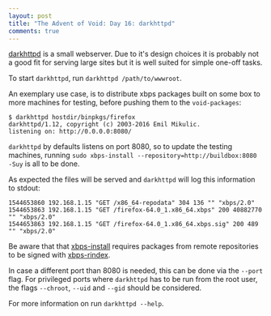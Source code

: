 ```yaml
---
layout: post
title: "The Advent of Void: Day 16: darkhttpd"
comments: true
---
```


[darkhttpd](https://unix4lyfe.org/darkhttpd/) is a small webserver.
Due to it's design choices it is probably not a good fit for serving
large sites but it is well suited for simple one-off tasks.

To start `darkhttpd`, run `darkhttpd /path/to/wwwroot`.

An exemplary use case, is to distribute xbps packages built on some box
to more machines for testing, before pushing them to the `void-packages`:

```
$ darkhttpd hostdir/binpkgs/firefox
darkhttpd/1.12, copyright (c) 2003-2016 Emil Mikulic.
listening on: http://0.0.0.0:8080/
```

`darkhttpd` by defaults listens on port 8080, so to update the testing machines,
running `sudo xbps-install --repository=http://buildbox:8080 -Suy` is all to be done.

As expected the files will be served and `darkhttpd` will log this information to stdout:

```
1544653860 192.168.1.15 "GET /x86_64-repodata" 304 136 "" "xbps/2.0"
1544653863 192.168.1.15 "GET /firefox-64.0_1.x86_64.xbps" 200 40882770 "" "xbps/2.0"
1544653863 192.168.1.15 "GET /firefox-64.0_1.x86_64.xbps.sig" 200 489 "" "xbps/2.0"
```

Be aware that that [xbps-install](https://man.voidlinux.org/xbps-install) requires packages
from remote repositories to be signed with [xbps-rindex](https://man.voidlinux.org/xbps-rindex).

In case a different port than 8080 is needed, this can be done via the `--port` flag.
For privileged ports where `darkhttpd` has to be run from the root user, the flags
`--chroot`, `--uid` and `--gid` should be considered.

For more information on run `darkhttpd --help`.
